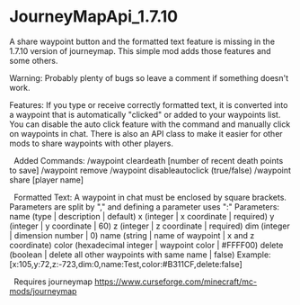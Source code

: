 # JourneyMapApi_1.7.10
 A share waypoint button and the formatted text feature is missing in the 1.7.10 version of journeymap. This simple mod adds those features and some others. 

Warning:
Probably plenty of bugs so leave a comment if something doesn't work.

Features:
If you type or receive correctly formatted text, it is converted into a waypoint that is automatically "clicked" or added to your waypoints list.
You can disable the auto click feature with the command and manually click on waypoints in chat.
There is also an API class to make it easier for other mods to share waypoints with other players. 

 
Added Commands:
/waypoint cleardeath [number of recent death points to save]
/waypoint remove <waypoint name>
/waypoint disableautoclick (true/false)
/waypoint share <waypoint name> [player name]

 
Formatted Text:
A waypoint in chat must be enclosed by square brackets. Parameters are split by "," and defining a parameter uses ":"
Parameters: name (type | description | default)
x (integer | x coordinate | required)
y (integer | y coordinate | 60)
z (integer | z coordinate | required)
dim (integer | dimension number | 0)
name (string | name of waypoint | x and z coordinate)
color (hexadecimal integer | waypoint color | #FFFF00)
delete (boolean | delete all other waypoints with same name | false)
Example:
[x:105,y:72,z:-723,dim:0,name:Test,color:#B311CF,delete:false]

 
Requires journeymap
https://www.curseforge.com/minecraft/mc-mods/journeymap
